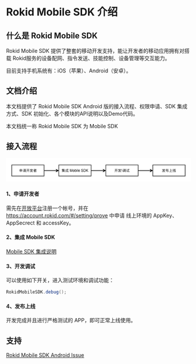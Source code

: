 # Rokid Mobile SDK 介绍

## 什么是 Rokid Mobile SDK

Rokid Mobile SDK 提供了整套的移动开发支持，能让开发者的移动应用拥有对搭载 Rokid服务的设备配网、指令发送、技能控制、设备管理等交互能力。 

目前支持手机系统有：iOS（苹果）、Android（安卓）。

## 文档介绍

本文档提供了 Rokid Mobile SDK Android 版的接入流程、权限申请、SDK 集成方式、SDK 初始化、各个模块的API说明以及Demo代码。

本文档统一称 Rokid Mobile SDK 为 Mobile SDK

## 接入流程

![mobileSdkFlo](res/media/mobileSdkFlow.png)

#### 1、申请开发者

需先在[开放平台](https://developer.rokid.com)注册一个帐号，并在 https://account.rokid.com/#/setting/prove 中申请 线上环境的 AppKey、AppSecrect 和 accessKey。

#### 2、集成 Mobile SDK

[Mobile SDK 集成说明](/res/10_use_sdk.html)

#### 3、开发调试

可以使用如下开关，进入测试环境和调试功能：

```Java
RokidMobileSDK.debug();
```

#### 4、发布上线

开发完成并且进行严格测试的 APP，即可正常上线使用。

## 支持

[Rokid Mobile SDK Android Issue](https://github.com/Rokid/RokidMobileSDKAndroidDemo/issues)


